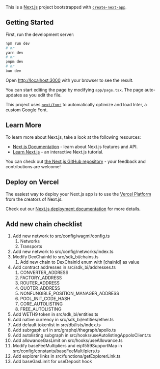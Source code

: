 This is a [Next.js](https://nextjs.org/) project bootstrapped with [`create-next-app`](https://github.com/vercel/next.js/tree/canary/packages/create-next-app).

## 

## Getting Started

First, run the development server:

```bash
npm run dev
# or
yarn dev
# or
pnpm dev
# or
bun dev
```

Open [http://localhost:3000](http://localhost:3000) with your browser to see the result.

You can start editing the page by modifying `app/page.tsx`. The page auto-updates as you edit the file.

This project uses [`next/font`](https://nextjs.org/docs/basic-features/font-optimization) to automatically optimize and load Inter, a custom Google Font.

## Learn More

To learn more about Next.js, take a look at the following resources:

- [Next.js Documentation](https://nextjs.org/docs) - learn about Next.js features and API.
- [Learn Next.js](https://nextjs.org/learn) - an interactive Next.js tutorial.

You can check out [the Next.js GitHub repository](https://github.com/vercel/next.js/) - your feedback and contributions are welcome!

## Deploy on Vercel

The easiest way to deploy your Next.js app is to use the [Vercel Platform](https://vercel.com/new?utm_medium=default-template&filter=next.js&utm_source=create-next-app&utm_campaign=create-next-app-readme) from the creators of Next.js.

Check out our [Next.js deployment documentation](https://nextjs.org/docs/deployment) for more details.

## Add new chain checklist

1. Add new network to src/config/wagmi/config.ts 
   1. Networks
   2. Transports
2. Add new network to src/config/networks/index.ts
3. Modify DexChainId to src/sdk_bi/chains.ts
   1. Add new chain to DexChainId enum with [chainId] as value
4. Add contract addresses in src/sdk_bi/addresses.ts
   1. CONVERTER_ADDRESS
   2. FACTORY_ADDRESS
   3. ROUTER_ADDRESS
   4. QUOTER_ADDRESS
   5. NONFUNGIBLE_POSITION_MANAGER_ADDRESS
   6. POOL_INIT_CODE_HASH
   7. CORE_AUTOLISTING
   8. FREE_AUTOLISTING
5. Add WETH9 token in src/sdk_bi/entities.ts
6. Add native currency in src/sdk_bi/entities/ether.ts
7. Add default tokenlist in src/db/lists/index.ts
8. Add subrgaph url in src/graphql/thegraph/apollo.ts
9. Add autolisting subgraph in src/hooks/useAutolistingAppoloClient.ts
10. Add allowanceGasLimit on src/hooks/useAllowance.ts
11. Modify baseFeeMultipliers and eip1559SupportMap in src/config/constants/baseFeeMultilpiers.ts
12. Add explorer links in src/functions/getExplorerLink.ts
13. Add baseGasLimit for useDeposit hook
